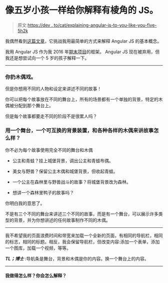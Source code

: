 # 像五岁小孩一样给你解释有棱角的 JS。

> 原文:[https://dev . to/cat/explaining-angular-js-to-you-like-you-five-5h2k](https://dev.to/cat/explaining-angular-js-to-you-like-youre-five-5h2k)

我偶然看到[这篇文章](https://dev.to/andrewsmith1996/explain-like-im-five-angularjs-and-when-youd-use-it-82o)，它挑战我用最简单的方式来解释 Angular JS 的基本概念。

我用 Angular JS 作为我 2016 年[期末项目](http://thearkhives.com)的框架。
Angular JS 现在被弃用，但我还是想尝试向一个 5 岁的孩子解释一下。

* * *

### [](#you-throw-a-puppet-show)你扔木偶戏。

但是你想用不同的人物和设定来讲述不同的故事！

你可以把每个故事放在不同的舞台上，所有的场景都有一个单独的背景，特定的木偶被分配到那个舞台上。

但是每个故事都要走不同的阶段不是很累人吗？

### 用一个舞台，一个可互换的背景装置，和各种各样的木偶来讲故事怎么样？

你不必为每个故事使用完全不同的舞台和木偶

*   公主和青蛙？挂上城堡背景，调出公主和青蛙布偶。

*   美女与野兽？保留公主木偶和城堡背景，但收起青蛙。

*   一个公主在森林里与野兽战斗的故事？将城堡背景改为森林。

*   想讲一个森林里鸭子的故事吗？

你明白我的意思了。

不是有三个不同的舞台来讲述三个不同的故事，而是有一个舞台，可以展示许多类型的背景，并为你想讲述的任何故事制作不同的木偶。

* * *

我不希望我的页面浪费时间和带宽来加载一个全新的页面，有相同的导航栏，相同的标志，相同的标题。相反，我会保留导航栏，但改变内容:添加一个表单，添加一个图库，加载一个视频，等等。

***TL；博士*** :导航条是舞台，背景和木偶是你的内容。换一个舞台上的内容。

* * *

#### 我做得怎么样？你会怎么解释？